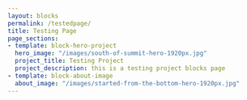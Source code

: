 ```yaml
---
layout: blocks
permalink: /testedpage/
title: Testing Page
page_sections:
- template: block-hero-project
  hero_image: "/images/south-of-summit-hero-1920px.jpg"
  project_title: Testing Project
  project_description: this is a testing project blocks page
- template: block-about-image
  about_image: "/images/started-from-the-bottom-hero-1920px.jpg"
---
```

